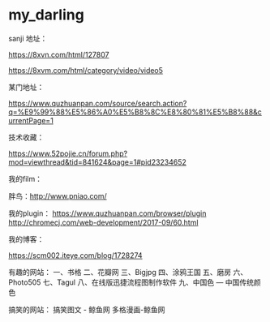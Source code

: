# my_darling

sanji 地址：

https://8xvn.com/html/127807

https://8xvm.com/html/category/video/video5


某门地址：

https://www.quzhuanpan.com/source/search.action?q=%E9%99%88%E5%86%A0%E5%B8%8C%E8%80%81%E5%B8%88&currentPage=1

技术收藏：

https://www.52pojie.cn/forum.php?mod=viewthread&tid=841624&page=1#pid23234652

我的film：

胖鸟：http://www.pniao.com/

我的plugin：
https://www.quzhuanpan.com/browser/plugin
http://chromecj.com/web-development/2017-09/60.html

我的博客：

https://scm002.iteye.com/blog/1728274

有趣的网站：
一、书格
二、花瓣网
三、Bigjpg
四、涂鸦王国
五、磨房
六、Photo505
七、Tagul
八、在线版迅捷流程图制作软件
九、中国色 — 中国传统颜色

搞笑的网站：
搞笑图文 - 鲸鱼网
多格漫画-鲸鱼网
